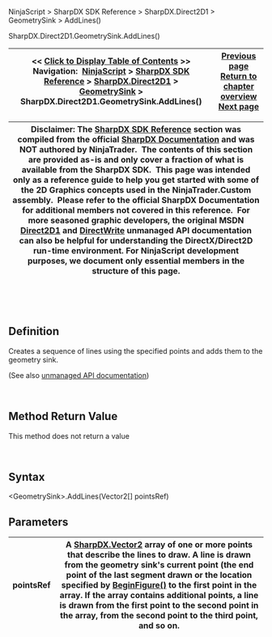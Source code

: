 ﻿


NinjaScript \> SharpDX SDK Reference \> SharpDX.Direct2D1 \> GeometrySink \> AddLines()






















SharpDX.Direct2D1\.GeometrySink.AddLines()







| \<\< [Click to Display Table of Contents](sharpdx_direct2d1_geometrysink_addlines.md) \>\> **Navigation:**     [NinjaScript](ninjascript.md) \> [SharpDX SDK Reference](sharpdx_sdk_reference.md) \> [SharpDX.Direct2D1](sharpdx_direct2d1.md) \> [GeometrySink](sharpdx_direct2d1_geometrysink.md) \> SharpDX.Direct2D1\.GeometrySink.AddLines() | [Previous page](sharpdx_direct2d1_geometrysink_addline.md) [Return to chapter overview](sharpdx_direct2d1_geometrysink.md) [Next page](sharpdx_direct2d1_geometrysink_beginfigure.md) |
| --- | --- |













| Disclaimer: The [SharpDX SDK Reference](sharpdx_sdk_reference.md) section was compiled from the official [SharpDX Documentation](http://sharpdx.org/) and was NOT authored by NinjaTrader.  The contents of this section are provided as\-is and only cover a fraction of what is available from the SharpDX SDK.  This page was intended only as a reference guide to help you get started with some of the 2D Graphics concepts used in the NinjaTrader.Custom assembly.  Please refer to the official SharpDX Documentation for additional members not covered in this reference.  For more seasoned graphic developers, the original MSDN [Direct2D1](https://msdn.microsoft.com/en-us/library/windows/desktop/dd370990.aspx) and [DirectWrite](https://msdn.microsoft.com/en-us/library/windows/desktop/dd368038.aspx) unmanaged API documentation can also be helpful for understanding the DirectX/Direct2D run\-time environment. For NinjaScript development purposes, we document only essential members in the structure of this page. |
| --- |



 


 


## Definition


Creates a sequence of lines using the specified points and adds them to the geometry sink.


(See also [unmanaged API documentation](https://msdn.microsoft.com/en-us/library/dd316925.aspx))


 


## Method Return Value


This method does not return a value


 


## Syntax


\<GeometrySink\>.AddLines(Vector2\[] pointsRef)


## Parameters




| pointsRef | A [SharpDX.Vector2](sharpdx_vector2.md) array of one or more points that describe the lines to draw. A line is drawn from the geometry sink's current point (the end point of the last segment drawn or the location specified by [BeginFigure()](sharpdx_direct2d1_geometrysink_beginfigure.md) to the first point in the array. If the array contains additional points, a line is drawn from the first point to the second point in the array, from the second point to the third point, and so on. |
| --- | --- |









